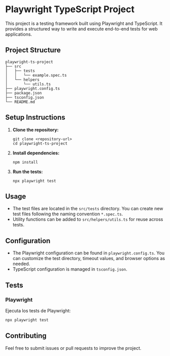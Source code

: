 # Playwright TypeScript Project

This project is a testing framework built using Playwright and TypeScript. It provides a structured way to write and execute end-to-end tests for web applications.

## Project Structure

```
playwright-ts-project
├── src
│   ├── tests
│   │   └── example.spec.ts
│   └── helpers
│       └── utils.ts
├── playwright.config.ts
├── package.json
├── tsconfig.json
└── README.md
```

## Setup Instructions

1. **Clone the repository:**
   ```
   git clone <repository-url>
   cd playwright-ts-project
   ```

2. **Install dependencies:**
   ```
   npm install
   ```

3. **Run the tests:**
   ```
   npx playwright test
   ```

## Usage

- The test files are located in the `src/tests` directory. You can create new test files following the naming convention `*.spec.ts`.
- Utility functions can be added to `src/helpers/utils.ts` for reuse across tests.

## Configuration

- The Playwright configuration can be found in `playwright.config.ts`. You can customize the test directory, timeout values, and browser options as needed.
- TypeScript configuration is managed in `tsconfig.json`.

## Tests

### Playwright
Ejecuta los tests de Playwright:
```bash
npx playwright test
```

## Contributing

Feel free to submit issues or pull requests to improve the project.
